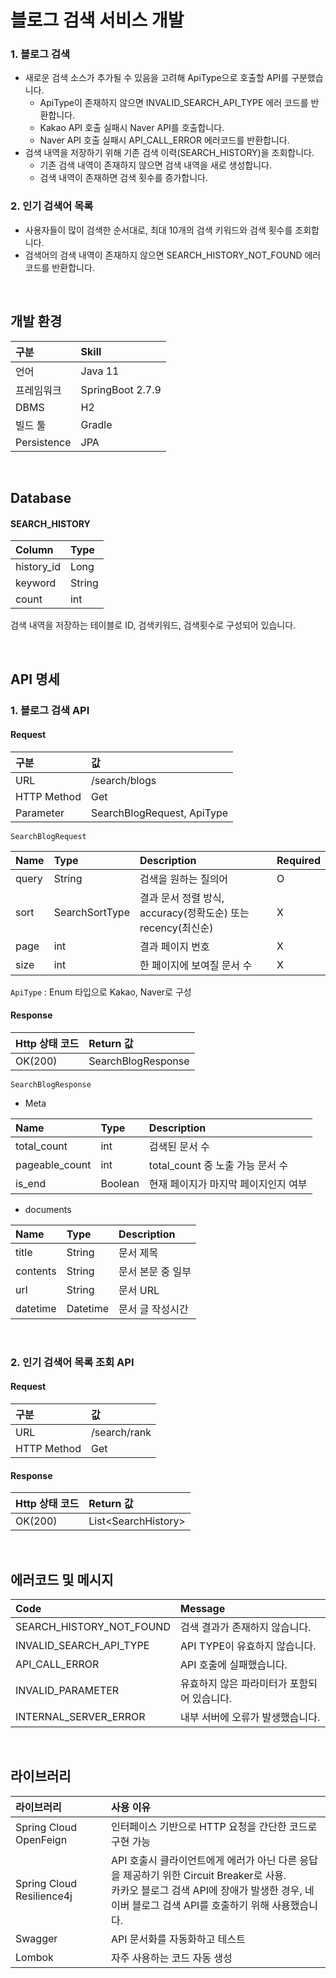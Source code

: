 # 블로그 검색 서비스 개발
### 1. 블로그 검색
- 새로운 검색 소스가 추가될 수 있음을 고려해 ApiType으로 호출할 API를 구분했습니다.
    - ApiType이 존재하지 않으면 INVALID_SEARCH_API_TYPE 에러 코드를 반환합니다.
    - Kakao API 호출 실패시 Naver API를 호출합니다.
    - Naver API 호출 실패시 API_CALL_ERROR 에러코드를 반환합니다.
- 검색 내역을 저장하기 위해 기존 검색 이력(SEARCH_HISTORY)을 조회합니다.
    - 기존 검색 내역이 존재하지 않으면 검색 내역을 새로 생성합니다.
    - 검색 내역이 존재하면 검색 횟수를 증가합니다.

### 2. 인기 검색어 목록
- 사용자들이 많이 검색한 순서대로, 최대 10개의 검색 키워드와 검색 횟수를 조회합니다.
- 검색어의 검색 내역이 존재하지 않으면 SEARCH_HISTORY_NOT_FOUND 에러코드를 반환합니다.
<br>

## 개발 환경

|구분|Skill|
|:--|:--|
|언어 | Java 11|
|프레임워크 | SpringBoot 2.7.9|
|DBMS | H2|
|빌드 툴| Gradle|
|Persistence |JPA|

<br>

## Database
#### SEARCH_HISTORY

|Column|Type|
|:--|:--|
|history_id | Long|
|keyword | String|
|count | int|

검색 내역을 저장하는 테이블로 ID, 검색키워드, 검색횟수로 구성되어 있습니다.

<br>

## API 명세

### 1. 블로그 검색 API
#### Request
|구분|값|
|:--|:--|
|URL|/search/blogs|
|HTTP Method|Get|
|Parameter|SearchBlogRequest, ApiType|

`SearchBlogRequest`

|Name|Type|Description|Required|
|:--|:--|:--|:--|
|query|String|검색을 원하는 질의어|O|
|sort|SearchSortType|결과 문서 정렬 방식, accuracy(정확도순) 또는 recency(최신순)|X|
|page|int|결과 페이지 번호|X|
|size|int|한 페이지에 보여질 문서 수|X|

`ApiType` : Enum 타입으로 Kakao, Naver로 구성

#### Response
|Http 상태 코드|Return 값|
|:--|:--|
|OK(200)|SearchBlogResponse|

`SearchBlogResponse`
- Meta

|Name|Type|Description|
|:--|:--|:--|
|total_count|int|검색된 문서 수|
|pageable_count|int|total_count 중 노출 가능 문서 수|
|is_end|Boolean|현재 페이지가 마지막 페이지인지 여부|

- documents

|Name|Type|Description|
|:--|:--|:--|
|title|String|문서 제목|
|contents|String|문서 본문 중 일부|
|url|String|문서 URL|
|datetime|Datetime|문서 글 작성시간|

<br>

### 2. 인기 검색어 목록 조회 API
#### Request
|구분|값|
|:--|:--|
|URL|/search/rank|
|HTTP Method|Get|

#### Response
|Http 상태 코드|Return 값|
|:--|:--|
|OK(200)|List&lt;SearchHistory>|

<br>

## 에러코드 및 메시지
|Code|Message|
|:--|:--|
|SEARCH_HISTORY_NOT_FOUND|검색 결과가 존재하지 않습니다.|
|INVALID_SEARCH_API_TYPE|API TYPE이 유효하지 않습니다.|
|API_CALL_ERROR|API 호출에 실패했습니다.|
|INVALID_PARAMETER|유효하지 않은 파라미터가 포함되어 있습니다.|
|INTERNAL_SERVER_ERROR|내부 서버에 오류가 발생했습니다.|

<br>

## 라이브러리
  
|라이브러리|사용 이유|
|:--|:--|
|Spring Cloud OpenFeign|인터페이스 기반으로 HTTP 요청을 간단한 코드로 구현 가능|
|Spring Cloud Resilience4j|API 호출시 클라이언트에게 에러가 아닌 다른 응답을 제공하기 위한 Circuit Breaker로 사용.<br> 카카오 블로그 검색 API에 장애가 발생한 경우, 네이버 블로그 검색 API를 호출하기 위해 사용했습니다.|
|Swagger|API 문서화를 자동화하고 테스트|
|Lombok|자주 사용하는 코드 자동 생성|
